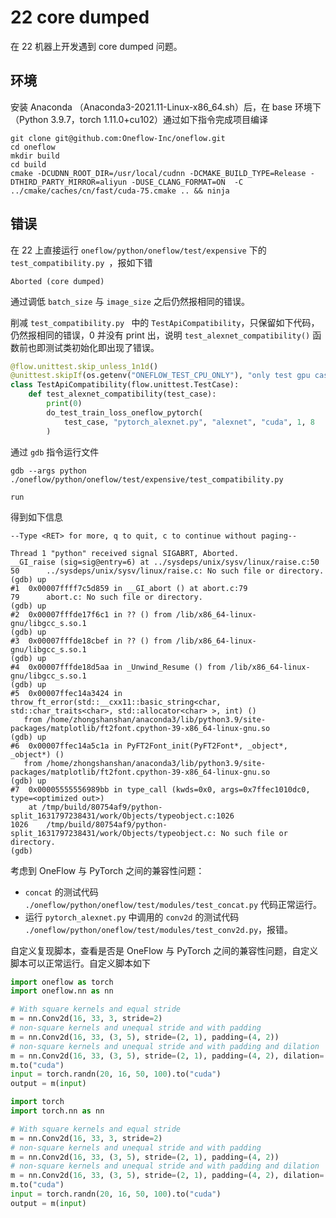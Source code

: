 # 22 core dumped

在 22 机器上开发遇到 core dumped 问题。



## 环境

安装 Anaconda （Anaconda3-2021.11-Linux-x86_64.sh）后，在 base 环境下（Python 3.9.7，torch 1.11.0+cu102）通过如下指令完成项目编译

```shell
git clone git@github.com:Oneflow-Inc/oneflow.git
cd oneflow
mkdir build
cd build
cmake -DCUDNN_ROOT_DIR=/usr/local/cudnn -DCMAKE_BUILD_TYPE=Release -DTHIRD_PARTY_MIRROR=aliyun -DUSE_CLANG_FORMAT=ON  -C ../cmake/caches/cn/fast/cuda-75.cmake .. && ninja
```

## 错误

在 22 上直接运行 `oneflow/python/oneflow/test/expensive` 下的 `test_compatibility.py `，报如下错

```shell
Aborted (core dumped)
```

通过调低 `batch_size` 与 `image_size` 之后仍然报相同的错误。



削减 `test_compatibility.py ` 中的 `TestApiCompatibility`，只保留如下代码，仍然报相同的错误，0 并没有 print 出，说明 `test_alexnet_compatibility()` 函数前也即测试类初始化即出现了错误。

```python
@flow.unittest.skip_unless_1n1d()
@unittest.skipIf(os.getenv("ONEFLOW_TEST_CPU_ONLY"), "only test gpu cases")
class TestApiCompatibility(flow.unittest.TestCase):
    def test_alexnet_compatibility(test_case):
        print(0)
        do_test_train_loss_oneflow_pytorch(
            test_case, "pytorch_alexnet.py", "alexnet", "cuda", 1, 8
        )
```



通过 `gdb` 指令运行文件

```shell
gdb --args python ./oneflow/python/oneflow/test/expensive/test_compatibility.py

run
```

得到如下信息

```
--Type <RET> for more, q to quit, c to continue without paging--

Thread 1 "python" received signal SIGABRT, Aborted.
__GI_raise (sig=sig@entry=6) at ../sysdeps/unix/sysv/linux/raise.c:50
50      ../sysdeps/unix/sysv/linux/raise.c: No such file or directory.
(gdb) up
#1  0x00007ffff7c5d859 in __GI_abort () at abort.c:79
79      abort.c: No such file or directory.
(gdb) up
#2  0x00007fffde17f6c1 in ?? () from /lib/x86_64-linux-gnu/libgcc_s.so.1
(gdb) up
#3  0x00007fffde18cbef in ?? () from /lib/x86_64-linux-gnu/libgcc_s.so.1
(gdb) up
#4  0x00007fffde18d5aa in _Unwind_Resume () from /lib/x86_64-linux-gnu/libgcc_s.so.1
(gdb) up
#5  0x00007ffec14a3424 in throw_ft_error(std::__cxx11::basic_string<char, std::char_traits<char>, std::allocator<char> >, int) ()
   from /home/zhongshanshan/anaconda3/lib/python3.9/site-packages/matplotlib/ft2font.cpython-39-x86_64-linux-gnu.so
(gdb) up
#6  0x00007ffec14a5c1a in PyFT2Font_init(PyFT2Font*, _object*, _object*) ()
   from /home/zhongshanshan/anaconda3/lib/python3.9/site-packages/matplotlib/ft2font.cpython-39-x86_64-linux-gnu.so
(gdb) up
#7  0x00005555556989bb in type_call (kwds=0x0, args=0x7ffec1010dc0, type=<optimized out>)
    at /tmp/build/80754af9/python-split_1631797238431/work/Objects/typeobject.c:1026
1026    /tmp/build/80754af9/python-split_1631797238431/work/Objects/typeobject.c: No such file or directory.
(gdb) 
```



考虑到 OneFlow 与 PyTorch 之间的兼容性问题：

- `concat` 的测试代码 `./oneflow/python/oneflow/test/modules/test_concat.py` 代码正常运行。
- 运行 `pytorch_alexnet.py` 中调用的 `conv2d` 的测试代码 `./oneflow/python/oneflow/test/modules/test_conv2d.py`，报错。

自定义复现脚本，查看是否是 OneFlow 与 PyTorch 之间的兼容性问题，自定义脚本可以正常运行。自定义脚本如下

```python
import oneflow as torch
import oneflow.nn as nn

# With square kernels and equal stride
m = nn.Conv2d(16, 33, 3, stride=2)
# non-square kernels and unequal stride and with padding
m = nn.Conv2d(16, 33, (3, 5), stride=(2, 1), padding=(4, 2))
# non-square kernels and unequal stride and with padding and dilation
m = nn.Conv2d(16, 33, (3, 5), stride=(2, 1), padding=(4, 2), dilation=(3, 1))
m.to("cuda")
input = torch.randn(20, 16, 50, 100).to("cuda")
output = m(input)

import torch
import torch.nn as nn

# With square kernels and equal stride
m = nn.Conv2d(16, 33, 3, stride=2)
# non-square kernels and unequal stride and with padding
m = nn.Conv2d(16, 33, (3, 5), stride=(2, 1), padding=(4, 2))
# non-square kernels and unequal stride and with padding and dilation
m = nn.Conv2d(16, 33, (3, 5), stride=(2, 1), padding=(4, 2), dilation=(3, 1))
m.to("cuda")
input = torch.randn(20, 16, 50, 100).to("cuda")
output = m(input)

```


